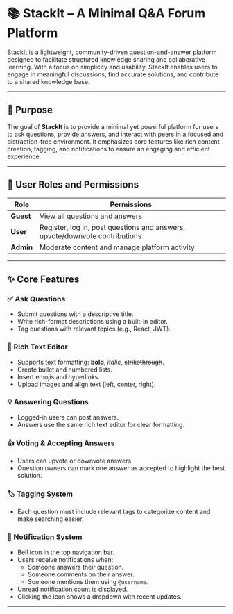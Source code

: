 # 📚 StackIt – A Minimal Q&A Forum Platform

StackIt is a lightweight, community-driven question-and-answer platform designed to facilitate structured knowledge sharing and collaborative learning. With a focus on simplicity and usability, StackIt enables users to engage in meaningful discussions, find accurate solutions, and contribute to a shared knowledge base.

---

## 🚀 Purpose

The goal of **StackIt** is to provide a minimal yet powerful platform for users to ask questions, provide answers, and interact with peers in a focused and distraction-free environment. It emphasizes core features like rich content creation, tagging, and notifications to ensure an engaging and efficient experience.

---

## 👥 User Roles and Permissions

| Role  | Permissions |
|-------|-------------|
| **Guest** | View all questions and answers |
| **User**  | Register, log in, post questions and answers, upvote/downvote contributions |
| **Admin** | Moderate content and manage platform activity |

---

## ✨ Core Features

### ✅ Ask Questions
- Submit questions with a descriptive title.
- Write rich-format descriptions using a built-in editor.
- Tag questions with relevant topics (e.g., React, JWT).

### 📝 Rich Text Editor
- Supports text formatting: **bold**, *italic*, ~~strikethrough~~.
- Create bullet and numbered lists.
- Insert emojis and hyperlinks.
- Upload images and align text (left, center, right).

### 💡 Answering Questions
- Logged-in users can post answers.
- Answers use the same rich text editor for clear formatting.

### 👍 Voting & Accepting Answers
- Users can upvote or downvote answers.
- Question owners can mark one answer as accepted to highlight the best solution.

### 🏷️ Tagging System
- Each question must include relevant tags to categorize content and make searching easier.

### 🔔 Notification System
- Bell icon in the top navigation bar.
- Users receive notifications when:
  - Someone answers their question.
  - Someone comments on their answer.
  - Someone mentions them using `@username`.
- Unread notification count is displayed.
- Clicking the icon shows a dropdown with recent updates.

---
